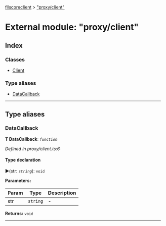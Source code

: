 [fllscoreclient](../README.md) > ["proxy/client"](../modules/_proxy_client_.md)



# External module: "proxy/client"

## Index

### Classes

* [Client](../classes/_proxy_client_.client.md)


### Type aliases

* [DataCallback](_proxy_client_.md#datacallback)



---
## Type aliases
<a id="datacallback"></a>

###  DataCallback

**Τ DataCallback**:  *`function`* 

*Defined in proxy/client.ts:6*


#### Type declaration
►(str: *`string`*): `void`



**Parameters:**

| Param | Type | Description |
| ------ | ------ | ------ |
| str | `string`   |  - |





**Returns:** `void`






___


